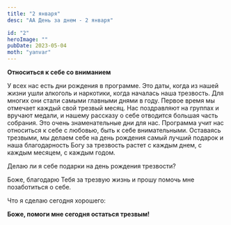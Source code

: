 ```yaml
---
title: "2 января"
desc: "АА День за днем - 2 января"

id: "2"
heroImage: ""
pubDate: 2023-05-04
moth: "yanvar"
---
```


**Относиться к себе со вниманием**

У всех нас есть дни рождения в программе. Это даты, когда из нашей жизни ушли
алкоголь и наркотики, когда началась наша трезвость. Для многих они стали
самыми главными днями в году. Первое время мы отмечает каждый свой трезвый
месяц. Нас поздравляют на группах и вручают медали, и нашему рассказу о себе
отводится большая часть собрания. Это очень знаменательные дни для нас.
Программа учит нас относиться к себе с любовью, быть к себе внимательными.
Оставаясь трезвыми, мы делаем себе на день рождения самый лучший подарок и
наша благодарность Богу за трезвость растет с каждым днем, с каждым месяцем, с
каждым годом.

Делаю ли я себе подарки на день рождения трезвости?

Боже, благодарю Тебя за трезвую жизнь и прошу помочь мне позаботиться о себе.

Что я сделаю сегодня хорошего:

**Боже, помоги мне сегодня остаться трезвым!**
